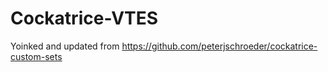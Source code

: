 # Cockatrice-VTES
Yoinked and updated from https://github.com/peterjschroeder/cockatrice-custom-sets
